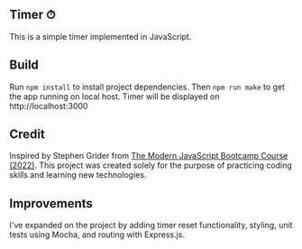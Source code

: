 ## Timer ⏱

This is a simple timer implemented in JavaScript.

## Build

Run `npm install` to install project dependencies. Then `npm run make` to get the app running on local host.
Timer will be displayed on http://localhost:3000

## Credit

Inspired by Stephen Grider from [The Modern JavaScript Bootcamp Course (2022)](https://www.udemy.com/course/javascript-beginners-complete-tutorial/). This project was created solely for the purpose of practicing coding skills and learning new technologies.

## Improvements

I've expanded on the project by adding timer reset functionality, styling, unit tests using Mocha, and routing with Express.js.
